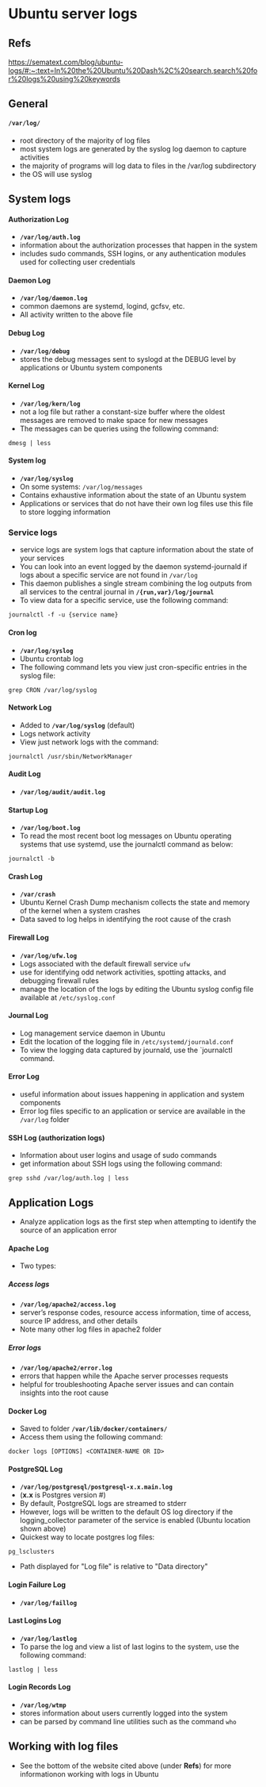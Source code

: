 # Ubuntu server logs

## Refs
https://sematext.com/blog/ubuntu-logs/#:~:text=In%20the%20Ubuntu%20Dash%2C%20search,search%20for%20logs%20using%20keywords

## General

#### `/var/log/`
* root directory of the majority of log files  
* most system logs are generated by the syslog log daemon to capture activities
* the majority of programs will log data to files in the /var/log subdirectory
* the OS will use syslog

## System logs

#### Authorization Log
* **`/var/log/auth.log`**
* information about the authorization processes that happen in the system
* includes sudo commands, SSH logins, or any authentication modules used for collecting user credentials

#### Daemon Log
* **`/var/log/daemon.log`**
* common daemons are systemd, logind, gcfsv, etc.
* All activity written to the above file

#### Debug Log
* **`/var/log/debug`**
* stores the debug messages sent to syslogd at the DEBUG level by applications or Ubuntu system components

#### Kernel Log
* **`/var/log/kern/log`**
* not a log file but rather a constant-size buffer where the oldest messages are removed to make space for new messages
* The messages can be queries using the following command:

```
dmesg | less
```

#### System log
* **`/var/log/syslog`**
* On some systems: `/var/log/messages`
* Contains exhaustive information about the state of an Ubuntu system
* Applications or services that do not have their own log files use this file to store logging information

### Service logs
* service logs are system logs that capture information about the state of your services
* You can look into an event logged by the daemon systemd-journald if logs about a specific service are not found in `/var/log`
* This daemon publishes a single stream combining the log outputs from all services to the central journal in **`/{run,var}/log/journal`**
* To view data for a specific service, use the following command:

```
journalctl -f -u {service name}
```

#### Cron log
* **`/var/log/syslog`**
* Ubuntu crontab log
* The following command lets you view just cron-specific entries in the syslog file:

```
grep CRON /var/log/syslog
```

#### Network Log
* Added to **`/var/log/syslog`** (default)
* Logs network activity
* View just network logs with the command:

```
journalctl /usr/sbin/NetworkManager
```
#### Audit Log
* **`/var/log/audit/audit.log`**

#### Startup Log
* **`/var/log/boot.log`**
* To read the most recent boot log messages on Ubuntu operating systems that use systemd, use the journalctl command as below:

```
journalctl -b
```

#### Crash Log
* **`/var/crash`**
* Ubuntu Kernel Crash Dump mechanism collects the state and memory of the kernel when a system crashes
* Data saved to log helps in identifying the root cause of the crash

#### Firewall Log
* **`/var/log/ufw.log`**
* Logs associated with the default firewall service `ufw`
* use for identifying odd network activities, spotting attacks, and debugging firewall rules
* manage the location of the logs by editing the Ubuntu syslog config file available at `/etc/syslog.conf`

#### Journal Log
* Log management service daemon in Ubuntu
* Edit the location of the logging file in `/etc/systemd/journald.conf`
* To view the logging data captured by journald, use the `journalctl command.

#### Error Log
* useful information about issues happening in application and system components
* Error log files specific to an application or service are available in the `/var/log` folder

#### SSH Log (authorization logs)
* Information about user logins and usage of sudo commands
* get information about SSH logs using the following command:

```
grep sshd /var/log/auth.log | less
```

## Application Logs
* Analyze application logs as the first step when attempting to identify the source of an application error

#### Apache Log
* Two types:  

##### Access logs
* **`/var/log/apache2/access.log`**
* server’s response codes, resource access information, time of access, source IP address, and other details
* Note many other log files in apache2 folder

##### Error logs
* **`/var/log/apache2/error.log`**
* errors that happen while the Apache server processes requests
* helpful for troubleshooting Apache server issues and can contain insights into the root cause

#### Docker Log
* Saved to folder **`/var/lib/docker/containers/`**
* Access them using the following command:

```
docker logs [OPTIONS] <CONTAINER-NAME OR ID>
```

#### PostgreSQL Log
* **`/var/log/postgresql/postgresql-x.x.main.log`**
* (**x.x** is Postgres version #)
* By default, PostgreSQL logs are streamed to stderr
* However, logs will be written to the default OS log directory if the logging_collector parameter of the service is enabled (Ubuntu location shown above) 
* Quickest way to locate postgres log files:

```
pg_lsclusters
```

* Path displayed for "Log file" is relative to "Data directory"

#### Login Failure Log
* **`/var/log/faillog`**

#### Last Logins Log
* **`/var/log/lastlog`**
* To parse the log and view a list of last logins to the system, use the following command:

```
lastlog | less
```

#### Login Records Log
* **`/var/log/wtmp`**
* stores information about users currently logged into the system
* can be parsed by command line utilities such as the command `who`

## Working with log files
* See the bottom of the website cited above (under **Refs**) for more informationon working with logs in Ubuntu

